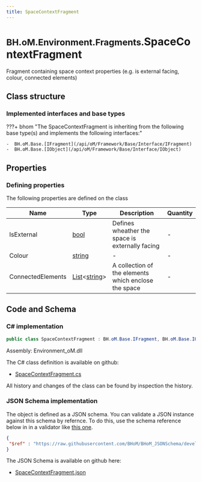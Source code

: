 ```yaml
---
title: SpaceContextFragment
---
```


# <small>BH.oM.Environment.Fragments.</small>**SpaceContextFragment**

Fragment containing space context properties (e.g. is external facing, colour, connected elements)

## Class structure

### Implemented interfaces and base types

???+ bhom "The SpaceContextFragment is inheriting from the following base type(s) and implements the following interfaces:"

    -  BH.oM.Base.[IFragment](/api/oM/Framework/Base/Interface/IFragment)
    -  BH.oM.Base.[IObject](/api/oM/Framework/Base/Interface/IObject)


## Properties



### Defining properties

The following properties are defined on the class

| Name             | Type             | Description      | Quantity         |
|------------------|------------------|------------------|------------------|
| IsExternal | [bool](https://learn.microsoft.com/en-us/dotnet/api/System.Boolean?view=netstandard-2.0) | Defines wheather the space is externally facing | - |
| Colour | [string](https://learn.microsoft.com/en-us/dotnet/api/System.String?view=netstandard-2.0) | - | - |
| ConnectedElements | [List](https://learn.microsoft.com/en-us/dotnet/api/System.Collections.Generic.List-1?view=netstandard-2.0)&lt;[string](https://learn.microsoft.com/en-us/dotnet/api/System.String?view=netstandard-2.0)&gt; | A collection of the elements which enclose the space | - |


## Code and Schema

### C# implementation

``` C# title="C#"
public class SpaceContextFragment : BH.oM.Base.IFragment, BH.oM.Base.IObject
```

Assembly: Environment_oM.dll

The C# class definition is available on github:

- [SpaceContextFragment.cs](https://github.com/BHoM/BHoM/blob/develop/Environment_oM/Fragments\SpaceContextFragment.cs)

All history and changes of the class can be found by inspection the history.
### JSON Schema implementation

The object is defined as a JSON schema. You can validate a JSON instance against this schema by refernce. To do this, use the schema reference below in in a validator like [this one](https://www.jsonschemavalidator.net/).

``` json title="JSON Schema"
{
 "$ref" : "https://raw.githubusercontent.com/BHoM/BHoM_JSONSchema/develop/Environment_oM/Fragments/SpaceContextFragment.json"
}
```

The JSON Schema is available on github here:

- [SpaceContextFragment.json](https://github.com/BHoM/BHoM_JSONSchema/blob/develop/Environment_oM/Fragments/SpaceContextFragment.json)
